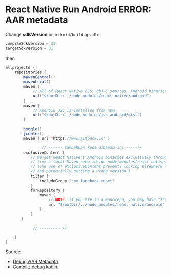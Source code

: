 # React Native Run Android ERROR: AAR metadata


Change **sdkVersion** in `android/build.gradle`
```java
compileSdkVersion = 31
targetSdkVersion = 31
```
then
```java
allprojects {
    repositories {
        mavenCentral()
        mavenLocal()
        maven {
            // All of React Native (JS, Obj-C sources, Android binaries) is installed from npm
            url("$rootDir/../node_modules/react-native/android")
        }
        maven {
            // Android JSC is installed from npm
            url("$rootDir/../node_modules/jsc-android/dist")
        }

        google()
        jcenter()
        maven { url 'https://www.jitpack.io' }

				// ------ tambahkan kode dibawah ini -----//
        exclusiveContent {
           // We get React Native's Android binaries exclusively through npm,
           // from a local Maven repo inside node_modules/react-native/.
           // (The use of exclusiveContent prevents looking elsewhere like Maven Central
           // and potentially getting a wrong version.)
           filter {
               includeGroup "com.facebook.react"
           }
           forRepository {
               maven {
                   // NOTE: if you are in a monorepo, you may have "$rootDir/../../../node_modules/react-native/android"
                   url "$rootDir/../node_modules/react-native/android"
               }
           }
       }

			// --------- //

    }
}
```

Source: 
- [Debug AAR Metadata](https://stackoverflow.com/questions/68221505/task-appcheckdebugaarmetadata-failed-when-run-react-native-run-android)
- [Compile debug kotlin](https://stackoverflow.com/questions/72346334/execution-failed-for-task-react-native-webviewcompiledebugkotlin)
